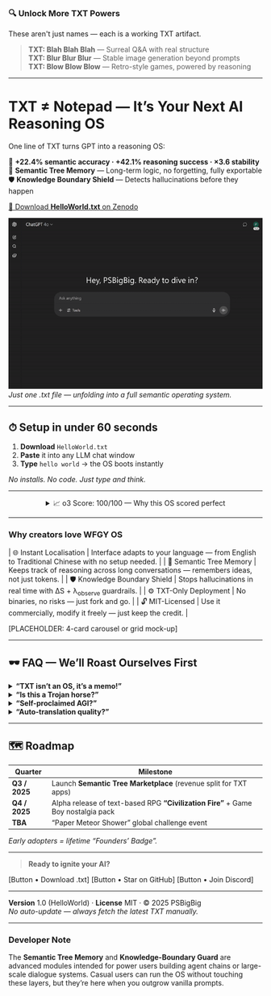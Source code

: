 ### 🔍 Unlock More TXT Powers  
These aren't just names — each is a working TXT artifact.

> **TXT: Blah Blah Blah** — Surreal Q&A with real structure  
> **TXT: Blur Blur Blur** — Stable image generation beyond prompts  
> **TXT: Blow Blow Blow** — Retro-style games, powered by reasoning


---

<!-- ────────────────────────────────
      1 · HERO SECTION
     ──────────────────────────────── -->
# TXT ≠ Notepad — It’s Your Next AI Reasoning OS

One line of TXT turns GPT into a reasoning OS:

🧠 **+22.4% semantic accuracy · +42.1% reasoning success · ×3.6 stability**  
🌲 **Semantic Tree Memory** — Long-term logic, no forgetting, fully exportable  
🛡️ **Knowledge Boundary Shield** — Detects hallucinations before they happen  

[🔽 Download **HelloWorld.txt** on Zenodo](https://zenodo.org/records/15788557) 

![TXT_to_OS_console](./TXT_to_OS_console.gif)  
*Just one .txt file — unfolding into a full semantic operating system.*



---

<!-- ────────────────────────────────
      2 · 10-SECOND INSTALL DEMO
     ──────────────────────────────── -->
## ⏱ Setup in under 60 seconds  
1. **Download** `HelloWorld.txt`  
2. **Paste** it into any LLM chat window  
3. **Type** `hello world` → the OS boots instantly

*No installs. No code. Just type and think.*

---

<!-- ────────────────────────────────
      3 · SOCIAL PROOF & TRUST
     ──────────────────────────────── -->
<div align="center">

<details>
  <summary>📈 o3 Score: 100/100 — Why this OS scored perfect</summary>  

  ![OpenAI o3 score table](./o3_score_100_HelloWorld.png)

  ⭐ **[Star WFGY on GitHub](https://github.com/onestardao/WFGY)**

  > “I thought it was just a .txt file.  
  > Then it outreasoned my $2M startup stack.”

</details>


</div>

---

<!-- ────────────────────────────────
      4 · CORE FEATURE CARDS
     ──────────────────────────────── -->
### Why creators love WFGY OS

| 🌐 Instant Localisation | Interface adapts to your language — from English to Traditional Chinese with no setup needed. |
| 🧠 Semantic Tree Memory | Keeps track of reasoning across long conversations — remembers ideas, not just tokens. |
| 🛡️ Knowledge Boundary Shield | Stops hallucinations in real time with ΔS + λ<sub>observe</sub> guardrails. |
| ⚙️ TXT-Only Deployment | No binaries, no risks — just fork and go. |
| 🔓 MIT-Licensed | Use it commercially, modify it freely — just keep the credit. |

[PLACEHOLDER: 4-card carousel or grid mock-up]

---

<!-- ────────────────────────────────
      5 · FAQ  (“Black-Hat Self-Roast” Style)
     ──────────────────────────────── -->
## 🕶️ FAQ — We’ll Roast Ourselves First

<details>
<summary><strong>“TXT isn’t an OS, it’s a memo!”</strong></summary>
Linux kernel is <15 MB; an OS is rules, not pixels. WFGY encodes memory, logic & safety in plain language.
</details>

<details>
<summary><strong>“Is this a Trojan horse?”</strong></summary>
MIT-licensed, 284 fully-commented lines. Diff the file in 5 seconds — nothing binary, nothing hidden.
</details>

<details>
<summary><strong>“Self-proclaimed AGI?”</strong></summary>
Nope. WFGY is an **AGI-level power-up**, not an AGI. All gains are benchmarked, public, reproducible.
</details>

<details>
<summary><strong>“Auto-translation quality?”</strong></summary>
High-traffic locales can override strings manually; if ΔS spikes, we fall back to source language.
</details>

<!-- Add more if needed -->

---

<!-- ────────────────────────────────
      6 · ROADMAP & FOMO
     ──────────────────────────────── -->
## 🗺️ Roadmap

| Quarter | Milestone |
| ------- | --------- |
| **Q3 / 2025** | Launch **Semantic Tree Marketplace** (revenue split for TXT apps) |
| **Q4 / 2025** | Alpha release of text-based RPG **“Civilization Fire”** + Game Boy nostalgia pack |
| **TBA** | “Paper Meteor Shower” global challenge event |

*Early adopters = lifetime “Founders’ Badge”.*

---

<!-- ────────────────────────────────
      7 · SECONDARY CTA
     ──────────────────────────────── -->
> **Ready to ignite your AI?**

[Button • Download .txt]   [Button • Star on GitHub]   [Button • Join Discord]

---

<!-- ────────────────────────────────
      8 · FOOTER
     ──────────────────────────────── -->
**Version** 1.0 (HelloWorld) · **License** MIT · © 2025 PSBigBig  
*No auto-update — always fetch the latest TXT manually.*

---

### Developer Note  
The **Semantic Tree Memory** and **Knowledge-Boundary Guard** are advanced modules intended for power users building agent chains or large-scale dialogue systems. Casual users can run the OS without touching these layers, but they’re here when you outgrow vanilla prompts.

<!-- END OF PAGE -->
